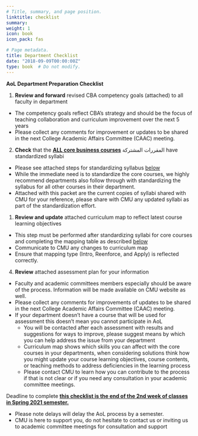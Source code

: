 ```yaml
---
# Title, summary, and page position.
linktitle: checklist
summary: 
weight: 1
icon: book
icon_pack: fas

# Page metadata.
title: Department Checklist
date: "2018-09-09T00:00:00Z"
type: book  # Do not modify.
---
```


**AoL Department Preparation Checklist**

1. **Review and forward** revised CBA competency goals (attached) to all faculty in department  
* The competency goals reflect CBA’s strategy and should be the focus of teaching collaboration and curriculum improvement over the next 5 years 
* Please collect any comments for improvement or updates to be shared in the next College Academic Affairs Committee (CAAC) meeting. 
2. **Check** that the **<ins>ALL core business courses<ins>** المقررات المشتركة have standardized syllabi 
* Please see attached steps for standardizing syllabus [below](/steps-standard-sylabus)
* While the immediate need is to standardize the core courses, we highly recommend departments also follow through with standardizing the syllabus for all other courses in their department. 
* Attached with this packet are the current copies of syllabi shared with CMU for your reference, please share with CMU any updated syllabi as part of the standardization effort. 
1. **Review and update** attached curriculum map to reflect latest course learning objectives 
* This step must be performed after standardizing syllabi for core courses and completing the mapping table as described [below](/drafting-clos)
* Communicate to CMU any changes to curriculum map 
* Ensure that mapping type (Intro, Reenforce, and Apply) is reflected correctly. 
4. **Review** attached assessment plan for your information 
* Faculty and academic committees members especially should be aware of the process. Information will be made available on CMU website as well. 
* Please collect any comments for improvements of updates to be shared in the next College Academic Affairs Committee (CAAC) meeting. 
* If your department doesn’t have a course that will be used for assessment this doesn’t mean you cannot participate in AoL 
    * You will be contacted after each assessment with results and suggestions for ways to improve, please suggest means by which you can help address the issue from your department 
    * Curriculum map shows which skills you can affect with the core courses in your departments, when considering solutions think how you might update your course learning objectives, course contents, or teaching methods to address deficiencies in the learning process
    * Please contact CMU to learn how you can contribute to the process if that is not clear or if you need any consultation in your academic committee meetings. 

Deadline to complete **<ins>this checklist is the end of the 2nd week of classes in Spring 2021 semester.<ins>**

* Please note delays will delay the AoL process by a semester. 
* CMU is here to support you, do not hesitate to contact us or inviting us to academic committee meetings for consultation and support

